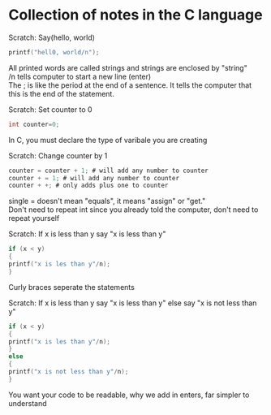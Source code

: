# Collection of notes in the C language 

Scratch: Say(hello, world)

```C
printf("hell0, world/n");
```

All printed words are called strings and strings are enclosed by "string" <br>
/n tells computer to start a new line (enter) <br>
The ; is like the period at the end of a sentence. It tells the computer that this is the end of the statement. 

Scratch: Set counter to 0 

```C
int counter=0;
```

In C, you must declare the type of varibale you are creating 

Scratch: Change counter by 1

```C 
counter = counter + 1; # will add any number to counter 
counter + = 1; # will add any number to counter
counter + +; # only adds plus one to counter
```

single = doesn't mean "equals", it means "assign" or "get." <br>
Don't need to repeat int since you already told the computer, don't need to repeat yourself 

Scratch: If x is less than y say "x is less than y" 

```C
if (x < y) 
{
printf("x is les than y"/n);
}
```

Curly braces seperate the statements 

Scratch: If x is less than y say "x is less than y" else say "x is not less than y" 

```C
if (x < y) 
{
printf("x is les than y"/n);
}
else
{
printf("x is not less than y"/n); 
}
```

You want your code to be readable, why we add in enters, far simpler to understand
